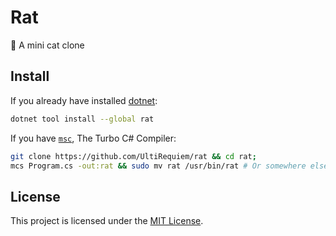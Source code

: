 # Rat

🐀 A mini cat clone

## Install

If you already have installed [dotnet](https://docs.microsoft.com/en-us/dotnet/core/tools):

```sh
dotnet tool install --global rat
```

If you have [`msc`](https://www.mono-project.com/docs/about-mono/languages/csharp), The Turbo C# Compiler:

```sh
git clone https://github.com/UltiRequiem/rat && cd rat;
mcs Program.cs -out:rat && sudo mv rat /usr/bin/rat # Or somewhere else in the $PATH
```

## License

This project is licensed under the [MIT License](./license).
